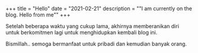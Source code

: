+++
title = "Hello"
date = "2021-02-21"
description = "\"I am currently on the blog. Hello from me\""
+++

Setelah beberapa waktu yang cukup lama, akhirnya memberanikan diri untuk berkomitmen lagi untuk menghidupkan kembali blog ini.

Bismillah.. semoga bermanfaat untuk pribadi dan kemudian banyak orang.

